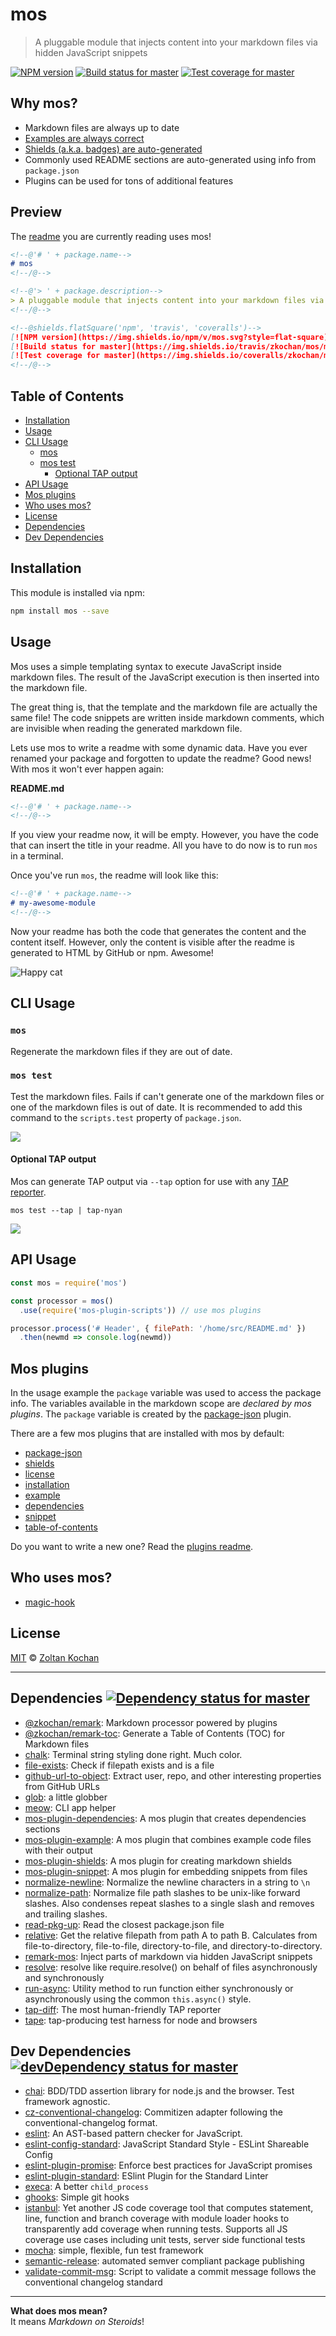 <!--#preview-->
<!--@'# ' + package.name-->
# mos
<!--/@-->

<!--@'> ' + package.description-->
> A pluggable module that injects content into your markdown files via hidden JavaScript snippets
<!--/@-->

<!--@shields.flatSquare('npm', 'travis', 'coveralls')-->
[![NPM version](https://img.shields.io/npm/v/mos.svg?style=flat-square)](https://www.npmjs.com/package/mos)
[![Build status for master](https://img.shields.io/travis/zkochan/mos/master.svg?style=flat-square)](https://travis-ci.org/zkochan/mos)
[![Test coverage for master](https://img.shields.io/coveralls/zkochan/mos/master.svg?style=flat-square)](https://coveralls.io/r/zkochan/mos?branch=master)
<!--/@-->

<!--#-->

## Why mos?

- Markdown files are always up to date
- [Examples are always correct][mos-plugin-example]
- [Shields (a.k.a. badges) are auto-generated][mos-plugin-shields]
- Commonly used README sections are auto-generated using info from `package.json`
- Plugins can be used for tons of additional features

## Preview

The [readme][] you are currently reading uses mos!

<!--@snippet('README.md#preview')-->
```md
<!--@'# ' + package.name-->
# mos
<!--/@-->

<!--@'> ' + package.description-->
> A pluggable module that injects content into your markdown files via hidden JavaScript snippets
<!--/@-->

<!--@shields.flatSquare('npm', 'travis', 'coveralls')-->
[![NPM version](https://img.shields.io/npm/v/mos.svg?style=flat-square)](https://www.npmjs.com/package/mos)
[![Build status for master](https://img.shields.io/travis/zkochan/mos/master.svg?style=flat-square)](https://travis-ci.org/zkochan/mos)
[![Test coverage for master](https://img.shields.io/coveralls/zkochan/mos/master.svg?style=flat-square)](https://coveralls.io/r/zkochan/mos?branch=master)
<!--/@-->
```
<!--/@-->

## Table of Contents

- [Installation](#installation)
- [Usage](#usage)
- [CLI Usage](#cli-usage)
  - [mos](#mos)
  - [mos test](#mos-test)
    - [Optional TAP output](#optional-tap-output)
- [API Usage](#api-usage)
- [Mos plugins](#mos-plugins)
- [Who uses mos?](#who-uses-mos)
- [License](#license)
- [Dependencies](#dependencies)
- [Dev Dependencies](#dev-dependencies)

<!--@installation()-->
## Installation

This module is installed via npm:

```sh
npm install mos --save
```
<!--/@-->

## Usage

Mos uses a simple templating syntax to execute JavaScript inside markdown files. The result of the JavaScript execution is then inserted into the markdown file.

The great thing is, that the template and the markdown file are actually the same file! The code snippets are written inside markdown comments, which are invisible when reading the generated markdown file.

Lets use mos to write a readme with some dynamic data. Have you ever renamed your package and forgotten to update the readme? Good news! With mos it won't ever happen again:

**README.md**

```md
<!--@'# ' + package.name-->
<!--/@-->
```

If you view your readme now, it will be empty. However, you have the code that can insert the title in your readme. All you have to do now is to run `mos` in a terminal.

Once you've run `mos`, the readme will look like this:

```md
<!--@'# ' + package.name-->
# my-awesome-module
<!--/@-->
```

Now your readme has both the code that generates the content and the content itself. However, only the content is visible after the readme is generated to HTML by GitHub or npm. Awesome!

![Happy cat](http://i.imgur.com/JG9BXxe.jpg)

## CLI Usage

### `mos`

Regenerate the markdown files if they are out of date.

### `mos test`

Test the markdown files. Fails if can't generate one of the markdown files or one of the markdown files is out of date. It is recommended to add this command to the `scripts.test` property of `package.json`.

![](http://i.imgur.com/t6CLmMS.png?1)

#### Optional TAP output

Mos can generate TAP output via `--tap` option for use with any [TAP reporter](https://github.com/sindresorhus/awesome-tap#reporters).

```console
mos test --tap | tap-nyan
```

![](http://i.imgur.com/jet4ZAG.png?2)

## API Usage

```js
const mos = require('mos')

const processor = mos()
  .use(require('mos-plugin-scripts')) // use mos plugins

processor.process('# Header', { filePath: '/home/src/README.md' })
  .then(newmd => console.log(newmd))
```

## Mos plugins

In the usage example the `package` variable was used to access the package info. The variables available in the markdown scope are _declared by mos plugins_. The `package` variable is created by the [package-json][mos-plugin-package-json] plugin.

There are a few mos plugins that are installed with mos by default:

- [package-json][mos-plugin-package-json]
- [shields][mos-plugin-shields]
- [license](./plugins/mos-plugin-license)
- [installation](./plugins/mos-plugin-installation)
- [example][mos-plugin-example]
- [dependencies](https://github.com/zkochan/mos-plugin-dependencies)
- [snippet](https://github.com/zkochan/mos-plugin-snippet)
- [table-of-contents](https://github.com/zkochan/remark-toc)

Do you want to write a new one? Read the [plugins readme](./plugins/README.md).

## Who uses mos?

- [magic-hook](https://github.com/zkochan/magic-hook)

<!--@license()-->
## License

[MIT](./LICENSE) © [Zoltan Kochan](http://kochan.io)
<!--/@-->

* * *

<!--@dependencies({ shield: 'flat-square' })-->
## <a name="dependencies">Dependencies</a> [![Dependency status for master](https://img.shields.io/david/zkochan/mos/master.svg?style=flat-square)](https://david-dm.org/zkochan/mos/master)

- [@zkochan/remark](https://github.com/wooorm/remark): Markdown processor powered by plugins
- [@zkochan/remark-toc](https://github.com/wooorm/remark-toc): Generate a Table of Contents (TOC) for Markdown files
- [chalk](https://github.com/chalk/chalk): Terminal string styling done right. Much color.
- [file-exists](https://github.com/scottcorgan/file-exists): Check if filepath exists and is a file
- [github-url-to-object](https://github.com/zeke/github-url-to-object): Extract user, repo, and other interesting properties from GitHub URLs
- [glob](https://github.com/isaacs/node-glob): a little globber
- [meow](https://github.com/sindresorhus/meow): CLI app helper
- [mos-plugin-dependencies](https://github.com/zkochan/mos-plugin-dependencies): A mos plugin that creates dependencies sections
- [mos-plugin-example](https://github.com/zkochan/mos-plugin-example): A mos plugin that combines example code files with their output
- [mos-plugin-shields](https://github.com/zkochan/mos-plugin-shields): A mos plugin for creating markdown shields
- [mos-plugin-snippet](https://github.com/zkochan/mos-plugin-snippet): A mos plugin for embedding snippets from files
- [normalize-newline](https://github.com/sindresorhus/normalize-newline): Normalize the newline characters in a string to `\n`
- [normalize-path](https://github.com/jonschlinkert/normalize-path): Normalize file path slashes to be unix-like forward slashes. Also condenses repeat slashes to a single slash and removes and trailing slashes.
- [read-pkg-up](https://github.com/sindresorhus/read-pkg-up): Read the closest package.json file
- [relative](https://github.com/jonschlinkert/relative): Get the relative filepath from path A to path B. Calculates from file-to-directory, file-to-file, directory-to-file, and directory-to-directory.
- [remark-mos](https://github.com/zkochan/remark-mos): Inject parts of markdown via hidden JavaScript snippets
- [resolve](https://github.com/substack/node-resolve): resolve like require.resolve() on behalf of files asynchronously and synchronously
- [run-async](https://github.com/sboudrias/run-async): Utility method to run function either synchronously or asynchronously using the common `this.async()` style.
- [tap-diff](https://github.com/axross/tap-diff): The most human-friendly TAP reporter
- [tape](https://github.com/substack/tape): tap-producing test harness for node and browsers

<!--/@-->

<!--@devDependencies({ shield: 'flat-square' })-->
## <a name="dev-dependencies">Dev Dependencies</a> [![devDependency status for master](https://img.shields.io/david/dev/zkochan/mos/master.svg?style=flat-square)](https://david-dm.org/zkochan/mos/master#info=devDependencies)

- [chai](https://github.com/chaijs/chai): BDD/TDD assertion library for node.js and the browser. Test framework agnostic.
- [cz-conventional-changelog](https://github.com/commitizen/cz-conventional-changelog): Commitizen adapter following the conventional-changelog format.
- [eslint](https://github.com/eslint/eslint): An AST-based pattern checker for JavaScript.
- [eslint-config-standard](https://github.com/feross/eslint-config-standard): JavaScript Standard Style - ESLint Shareable Config
- [eslint-plugin-promise](https://github.com/xjamundx/eslint-plugin-promise): Enforce best practices for JavaScript promises
- [eslint-plugin-standard](https://github.com/xjamundx/eslint-plugin-standard): ESlint Plugin for the Standard Linter
- [execa](https://github.com/sindresorhus/execa): A better `child_process`
- [ghooks](https://github.com/gtramontina/ghooks): Simple git hooks
- [istanbul](https://github.com/gotwarlost/istanbul): Yet another JS code coverage tool that computes statement, line, function and branch coverage with module loader hooks to transparently add coverage when running tests. Supports all JS coverage use cases including unit tests, server side functional tests
- [mocha](https://github.com/mochajs/mocha): simple, flexible, fun test framework
- [semantic-release](https://github.com/semantic-release/semantic-release): automated semver compliant package publishing
- [validate-commit-msg](https://github.com/kentcdodds/validate-commit-msg): Script to validate a commit message follows the conventional changelog standard

<!--/@-->

* * *

**What does mos mean?**
<br>
It means _Markdown on Steroids_!

[readme]: https://raw.githubusercontent.com/zkochan/mos/master/README.md

[mos-plugin-package-json]: ./plugins/mos-plugin-package-json

[mos-plugin-example]: https://github.com/zkochan/mos-plugin-example

[mos-plugin-shields]: https://github.com/zkochan/mos-plugin-shields
